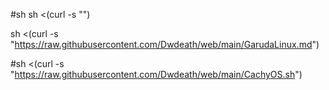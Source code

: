 #sh sh <(curl -s "")

sh <(curl -s "https://raw.githubusercontent.com/Dwdeath/web/main/GarudaLinux.md")

#sh <(curl -s "https://raw.githubusercontent.com/Dwdeath/web/main/CachyOS.sh")
